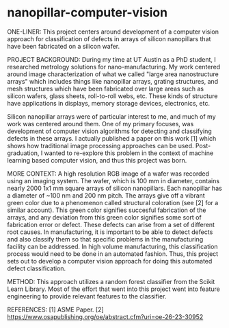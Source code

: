 # nanopillar-computer-vision
ONE-LINER:
This project centers around development of a computer vision approach for classification of defects in arrays of silicon nanopillars that have been fabricated on a silicon wafer.

PROJECT BACKGROUND:
During my time at UT Austin as a PhD student, I researched metrology solutions for nano-manufacturing. My work centered around image characterization of what we called "large area nanostructure arrays" which includes things like nanopillar arrays, grating structures, and mesh structures which have been fabricated over large areas such as silicon wafers, glass sheets, roll-to-roll webs, etc. These kinds of structure have applications in displays, memory storage devices, electronics, etc. 

Silicon nanopillar arrays were of particular interest to me, and much of my work was centered around them. One of my primary focuses, was development of computer vision algorithms for detecting and classifying defects in these arrays. I actually published a paper on this work [1] which shows how traditional image processing approaches can be used. Post-graduation, I wanted to re-explore this problem in the context of machine learning based computer vision, and thus this project was born.

MORE CONTEXT:
A high resolution RGB image of a wafer was recorded using an imaging system. The wafer, which is 100 mm in diameter, contains nearly 2000 1x1 mm square arrays of silicon nanopillars. Each nanopillar has a diameter of ~100 nm and 200 nm pitch. The arrays give off a vibrant green color due to a phenomenon called structural coloration (see [2] for a similar account). This green color signifies succesful fabrication of the arrays, and any deviation from this green color signifies some sort of fabrication error or defect. These defects can arise from a set of different root causes. In manufacturing, it is important to be able to detect defects and also classify them so that specific problems in the manufacturing facility can be addressed. In high volume manufacturing, this classification process would need to be done in an automated fashion. Thus, this project sets out to develop a computer vision approach for doing this automated defect classification.

METHOD:
This approach utilizes a random forest classifier from the Scikit Learn Library. Most of the effort that went into this project went into feature engineering to provide relevant features to the classifier. 

REFERENCES:
[1] ASME Paper.
[2] https://www.osapublishing.org/oe/abstract.cfm?uri=oe-26-23-30952
